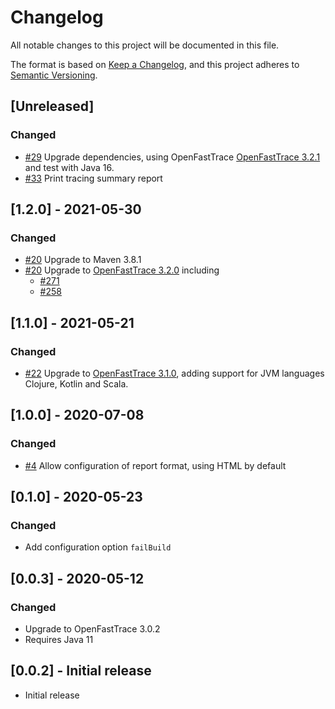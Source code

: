 # Changelog
All notable changes to this project will be documented in this file.

The format is based on [Keep a Changelog](https://keepachangelog.com/en/1.0.0/),
and this project adheres to [Semantic Versioning](https://semver.org/spec/v2.0.0.html).

## [Unreleased]

### Changed

- [#29](https://github.com/itsallcode/openfasttrace-maven-plugin/pull/29) Upgrade dependencies, using OpenFastTrace [OpenFastTrace 3.2.1](https://github.com/itsallcode/openfasttrace/releases/tag/3.2.1) and test with Java 16.
- [#33](https://github.com/itsallcode/openfasttrace-maven-plugin/issues/33) Print tracing summary report

## [1.2.0] - 2021-05-30

### Changed

- [#20](https://github.com/itsallcode/openfasttrace-maven-plugin/pull/20) Upgrade to Maven 3.8.1
- [#20](https://github.com/itsallcode/openfasttrace-maven-plugin/pull/20) Upgrade to [OpenFastTrace 3.2.0](https://github.com/itsallcode/openfasttrace/releases/tag/3.2.0) including
  - [#271](https://github.com/itsallcode/openfasttrace/issues/271)
  - [#258](https://github.com/itsallcode/openfasttrace/pull/258)

## [1.1.0] - 2021-05-21

### Changed

- [#22](https://github.com/itsallcode/openfasttrace-maven-plugin/pull/22) Upgrade to [OpenFastTrace 3.1.0](https://github.com/itsallcode/openfasttrace/releases/tag/3.1.0), adding support for JVM languages Clojure, Kotlin and Scala.

## [1.0.0] - 2020-07-08

### Changed

- [#4](https://github.com/itsallcode/openfasttrace-maven-plugin/issues/4) Allow configuration of report format, using HTML by default

## [0.1.0] - 2020-05-23

### Changed

- Add configuration option `failBuild`

## [0.0.3] - 2020-05-12

### Changed

- Upgrade to OpenFastTrace 3.0.2
- Requires Java 11

## [0.0.2] - Initial release

- Initial release
